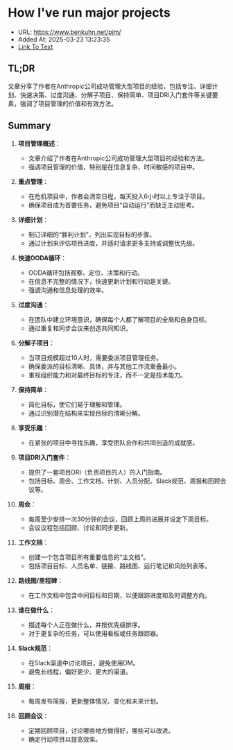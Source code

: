 # How I've run major projects
- URL: https://www.benkuhn.net/pjm/
- Added At: 2025-03-23 13:23:35
- [Link To Text](2025-03-23-how-i've-run-major-projects_raw.md)

## TL;DR
文章分享了作者在Anthropic公司成功管理大型项目的经验，包括专注、详细计划、快速决策、过度沟通、分解子项目、保持简单、项目DRI入门套件等关键要素，强调了项目管理的价值和有效方法。

## Summary
1. **项目管理概述**：
   - 文章介绍了作者在Anthropic公司成功管理大型项目的经验和方法。
   - 强调项目管理的价值，特别是在信息复杂、时间敏感的项目中。

2. **重点管理**：
   - 在危机项目中，作者会清空日程，每天投入6小时以上专注于项目。
   - 确保项目成为首要任务，避免项目“自动运行”而缺乏主动思考。

3. **详细计划**：
   - 制订详细的“胜利计划”，列出实现目标的步骤。
   - 通过计划来评估项目进度，并适时请求更多支持或调整优先级。

4. **快速OODA循环**：
   - OODA循环包括观察、定位、决策和行动。
   - 在信息不完整的情况下，快速更新计划和行动是关键。
   - 强调沟通和信息处理的效率。

5. **过度沟通**：
   - 在团队中建立环境意识，确保每个人都了解项目的全局和自身目标。
   - 通过重复和同步会议来创造共同知识。

6. **分解子项目**：
   - 当项目规模超过10人时，需要委派项目管理任务。
   - 确保委派的目标清晰、具体，并与其他工作流重叠最小。
   - 重视组织能力和对最终目标的专注，而不一定是技术能力。

7. **保持简单**：
   - 简化目标，使它们易于理解和管理。
   - 通过识别潜在结构来实现目标的清晰分解。

8. **享受乐趣**：
   - 在紧张的项目中寻找乐趣，享受团队合作和共同创造的成就感。

9. **项目DRI入门套件**：
   - 提供了一套项目DRI（负责项目的人）的入门指南。
   - 包括目标、周会、工作文档、计划、人员分配、Slack规范、周报和回顾会议等。

10. **周会**：
    - 每周至少安排一次30分钟的会议，回顾上周的进展并设定下周目标。
    - 会议议程包括回顾、讨论和同步更新。

11. **工作文档**：
    - 创建一个包含项目所有重要信息的“主文档”。
    - 包括项目目标、人员名单、链接、路线图、运行笔记和风险列表等。

12. **路线图/里程碑**：
    - 在工作文档中包含中间目标和日期，以便跟踪进度和及时调整方向。

13. **谁在做什么**：
    - 描述每个人正在做什么，并按优先级排序。
    - 对于更复杂的任务，可以使用看板或任务跟踪器。

14. **Slack规范**：
    - 在Slack渠道中讨论项目，避免使用DM。
    - 避免长线程，偏好更少、更大的渠道。

15. **周报**：
    - 每周发布简报，更新整体情况、变化和未来计划。

16. **回顾会议**：
    - 定期回顾项目，讨论哪些地方做得好，哪些可以改进。
    - 确定行动项目以提高效率。
